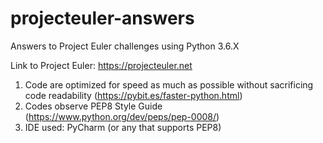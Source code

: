 # projecteuler-answers

Answers to Project Euler challenges using Python 3.6.X

Link to Project Euler: https://projecteuler.net

1. Code are optimized for speed as much as possible without sacrificing code readability (https://pybit.es/faster-python.html)
2. Codes observe PEP8 Style Guide (https://www.python.org/dev/peps/pep-0008/)
3. IDE used: PyCharm (or any that supports PEP8)
